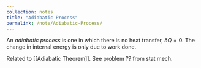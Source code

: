 ```yaml
---
collection: notes
title: "Adiabatic Process"
permalink: /note/Adiabatic-Process/
---
```

An *adiabatic process* is one in which there is no heat transfer, $\delta Q = 0$. The change in internal energy is only due to work done.  

Related to [[Adiabatic Theorem]]. See problem ?? from stat mech.